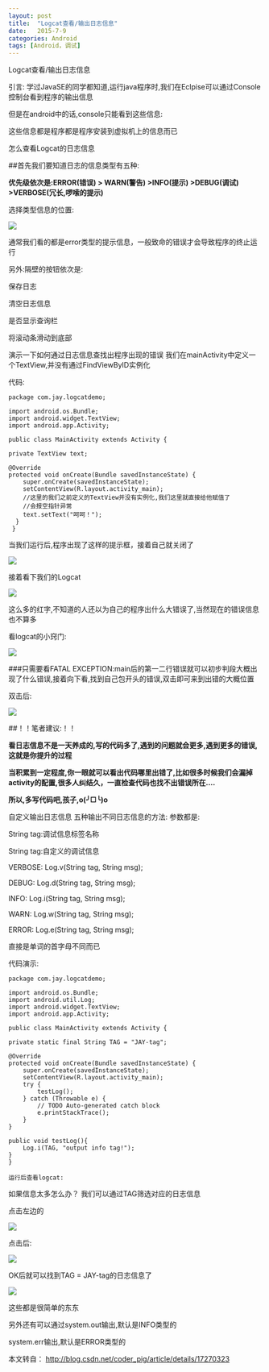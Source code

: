 ```yaml
---
layout: post
title:  "Logcat查看/输出日志信息"
date:   2015-7-9
categories: Android
tags: [Android，调试]
---
```


Logcat查看/输出日志信息

<!-- more -->

引言:
学过JavaSE的同学都知道,运行java程序时,我们在Eclpise可以通过Console控制台看到程序的输出信息

但是在android中的话,console只能看到这些信息:

这些信息都是程序都是程序安装到虚拟机上的信息而已

怎么查看Logcat的日志信息

##首先我们要知道日志的信息类型有五种:

**优先级依次是:ERROR(错误)  >  WARN(警告)  >INFO(提示)  >DEBUG(调试)  >VERBOSE(冗长,啰嗦的提示)**

 

选择类型信息的位置:

![](http://img-storage.qiniudn.com/15-7-9/45533090.jpg)

 


通常我们看的都是error类型的提示信息，一般致命的错误才会导致程序的终止运行

另外:隔壁的按钮依次是:     
  
 保存日志       
   
  清空日志信息    
  
 是否显示查询栏 

将滚动条滑动到底部   

 

 

 

演示一下如何通过日志信息查找出程序出现的错误
我们在mainActivity中定义一个TextView,并没有通过FindViewByID实例化

代码:

    package com.jay.logcatdemo;  
  
    import android.os.Bundle;  
    import android.widget.TextView;  
    import android.app.Activity;  
  
    public class MainActivity extends Activity {  
  
    private TextView text;  
      
    @Override  
    protected void onCreate(Bundle savedInstanceState) {  
        super.onCreate(savedInstanceState);  
        setContentView(R.layout.activity_main);  
        //这里的我们之前定义的TextView并没有实例化,我们这里就直接给他赋值了  
        //会报空指针异常  
        text.setText("呵呵！");  
      }  
     }  

当我们运行后,程序出现了这样的提示框，接着自己就关闭了

![](http://img-storage.qiniudn.com/15-7-9/34984344.jpg)

 

接着看下我们的Logcat

![](http://img-storage.qiniudn.com/15-7-9/13285207.jpg)

这么多的红字,不知道的人还以为自己的程序出什么大错误了,当然现在的错误信息也不算多

 

看logcat的小窍门:

![](http://img-storage.qiniudn.com/15-7-9/16304564.jpg)

###只需要看FATAL EXCEPTION:main后的第一二行错误就可以初步判段大概出现了什么错误,接着向下看,找到自己包开头的错误,双击即可来到出错的大概位置

双击后:


![](http://img-storage.qiniudn.com/15-7-9/28027385.jpg)
 

##！！笔者建议:！！

**看日志信息不是一天养成的,写的代码多了,遇到的问题就会更多,遇到更多的错误,这就是你提升的过程**

**当积累到一定程度,你一眼就可以看出代码哪里出错了,比如很多时候我们会漏掉activity的配置,很多人纠结久，一直检查代码也找不出错误所在....**

**所以,多写代码吧,孩子,o(╯□╰)o**

 

自定义输出日志信息
五种输出不同日志信息的方法:
参数都是:

String tag:调试信息标签名称

String tag:自定义的调试信息

 

VERBOSE:         Log.v(String tag, String msg);

DEBUG:              Log.d(String tag, String msg);

INFO:                   Log.i(String tag, String msg);

WARN:                Log.w(String tag, String msg);

ERROR:              Log.e(String tag, String msg);  

 

直接是单词的首字母不同而已

 

代码演示:

    package com.jay.logcatdemo;  
  
    import android.os.Bundle;  
    import android.util.Log;  
    import android.widget.TextView;  
    import android.app.Activity;  
  
    public class MainActivity extends Activity {  
  
    private static final String TAG = "JAY-tag";  
      
    @Override  
    protected void onCreate(Bundle savedInstanceState) {  
        super.onCreate(savedInstanceState);  
        setContentView(R.layout.activity_main);  
        try {  
            testLog();  
        } catch (Throwable e) {  
            // TODO Auto-generated catch block  
            e.printStackTrace();  
        }  
    }  
      
    public void testLog(){  
        Log.i(TAG, "output info tag!");  
    }  
    }  

    运行后查看logcat:



 

 

如果信息太多怎么办？
我们可以通过TAG筛选对应的日志信息

点击左边的

![](http://img-storage.qiniudn.com/15-7-9/31430155.jpg)


点击后:


![](http://img-storage.qiniudn.com/15-7-9/33156806.jpg)

 

OK后就可以找到TAG = JAY-tag的日志信息了



 ![](http://img-storage.qiniudn.com/15-7-9/63634499.jpg)

 

这些都是很简单的东东

另外还有可以通过system.out输出,默认是INFO类型的

 system.err输出,默认是ERROR类型的

 

本文转自：
<http://blog.csdn.net/coder_pig/article/details/17270323>